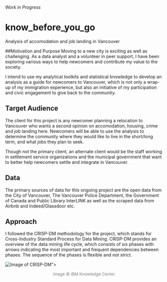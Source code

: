 _Work in Progress_

# know_before_you_go
Analysis of accomodation and job landing in Vancouver

##Motivation and Purpose
Moving to a new city is exciting as well as challenging. As a data analyst and a volunteer in peer support, I have been exploring various ways to help newcomers and contribute my value to the society.

I intend to use my analytical toolkits and statistical knowledge to develop an analysis as a guide for newcomers to Vancouver, which is not only a wrap-up of my immigration experience, but also an initiative of my participation and civic engagement to give back to the community.

## Target Audience
The client for this project is any newcomer planning a relocation to Vancouver who wants a second opinion on accomodation, housing, crime and job landing here. Newcomers will be able to use the analysis to determine the community where they would like to live in the short/long term, and what jobs they plan to seek.

Though not the primary client, an alternate client would be the staff working in settlement service organizations and the municipal government that want to better help newcomers settle and integrate in Vancouver.

## Data
The primary sources of data for this ongoing project are the open data from the City of Vancouver, The Vancouver Police Department, the Government of Canada and Public Library InterLINK as well as the scraped data from Airbnb and Indeed/Glassdoor etc.

## Approach
I followed the CRISP-DM methodology for the project, which stands for Cross-Industry Standard Process for Data Mining. CRISP-DM provides an overview of the data mining life cycle, which consists of six phases with arrows indicating the most important and frequent dependencies between phases. The sequence of the phases is flexible and not strict.

![Image of CRISP-DM](https://github.com/vcai01/know_before_you_go/blob/master/crisp_process.gif?style=centerme)">
<div align="center"><font color=grey size=2>Image © IBM Knowledge Center</font></div>

